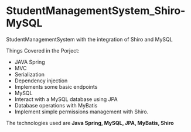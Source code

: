 # StudentManagementSystem_Shiro-MySQL
StudentManagementSystem with the integration of Shiro and MySQL

Things Covered in the Porject:
- JAVA Spring
- MVC
- Serialization
- Dependency injection
- Implements some basic endpoints
- MySQL
- Interact with a MySQL database using JPA
- Database operations with MyBatis
- Implement simple permissions management with Shiro.

The technologies used are<b> Java Spring, MySQL, JPA, MyBatis, Shiro <b>
  
  
